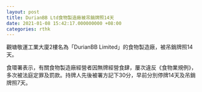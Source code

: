 ```yaml
---
layout: post
title: DurianBB Ltd食物製造廠被吊銷牌照14天
date: 2021-01-08 15:42:17.000000000 +08:00
categories: rthk
---
```


觀塘敬運工業大廈2樓名為「DurianBB Limited」的食物製造廠，被吊銷牌照14天。

食環署表示，有關食物製造廠經營者因無牌經營食肆，屢次違反《食物業規例》，多次被法庭定罪及罰款。持牌人先後被署方記下30分，早前分別停牌14天及吊銷牌照7天。
